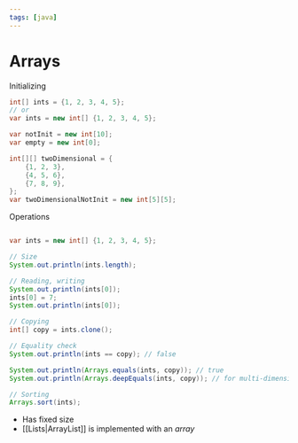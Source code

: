 ```yaml
---
tags: [java]
---
```


# Arrays

Initializing

```java
int[] ints = {1, 2, 3, 4, 5};
// or
var ints = new int[] {1, 2, 3, 4, 5};

var notInit = new int[10];
var empty = new int[0];

int[][] twoDimensional = {
	{1, 2, 3},
	{4, 5, 6},
	{7, 8, 9},
};
var twoDimensionalNotInit = new int[5][5];
```

Operations

```java

var ints = new int[] {1, 2, 3, 4, 5};

// Size
System.out.println(ints.length);

// Reading, writing
System.out.println(ints[0]);
ints[0] = 7;
System.out.println(ints[0]);

// Copying
int[] copy = ints.clone();

// Equality check
System.out.println(ints == copy); // false

System.out.println(Arrays.equals(ints, copy)); // true
System.out.println(Arrays.deepEquals(ints, copy)); // for multi-dimensional arrays

// Sorting
Arrays.sort(ints);
```

- Has fixed size
- [[Lists|ArrayList]] is implemented with an _array_
